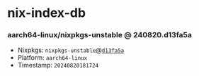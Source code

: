 # nix-index-db
### aarch64-linux/nixpkgs-unstable @ 240820.d13fa5a
- Nixpkgs: `nixpkgs-unstable`@[`d13fa5a`](https://github.com/NixOS/nixpkgs/commit/d13fa5a45a34e7c8be33474f58003914430bdc5a)
- Platform: `aarch64-linux`
- Timestamp: `20240820181724`
